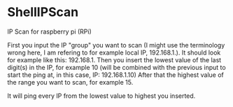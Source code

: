 # ShellIPScan
IP Scan for raspberry pi (RPi)

First you input the IP "group" you want to scan (I might use the terminology wrong here, I am refering to for example local IP, 192.168.1.).
It should look for example like this: 192.168.1.
Then you insert the lowest value of the last digit(s) in the IP, for example 10 (will be combined with the previous input to start the ping at, in this case, IP: 192.168.1.10)
After that the highest value of the range you want to scan, for example 15.

It will ping every IP from the lowest value to highest you inserted.
